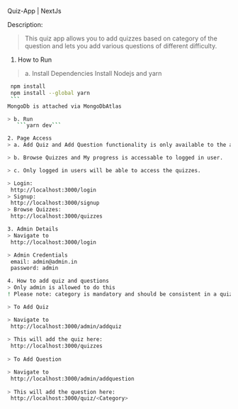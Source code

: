 Quiz-App | NextJs

Description:
>This quiz app allows you to add quizzes based on category of the question and lets you add various questions of different difficulty.

1. How to Run 

> a. Install Dependencies
 Install Nodejs and yarn
   ```bash
    npm install
    npm install --global yarn
    ```
 MongoDb is attached via MongoDbAtlas

> b. Run 
      ```yarn dev```

2. Page Access
> a. Add Quiz and Add Question functionality is only available to the admin.

> b. Browse Quizzes and My progress is accessable to logged in user.

> c. Only logged in users will be able to access the quizzes.

> Login:
    http://localhost:3000/login
> Signup:
    http://localhost:3000/signup
> Browse Quizzes:
    http://localhost:3000/quizzes

3. Admin Details
> Navigate to 
    http://localhost:3000/login

> Admin Credentials
    email: admin@admin.in
    password: admin

4. How to add quiz and questions
> Only admin is allowed to do this
! Please note: category is mandatory and should be consistent in a quiz, all questions are retrieved on that basis.

> To Add Quiz

> Navigate to 
    http://localhost:3000/admin/addquiz
    
> This will add the quiz here:
    http://localhost:3000/quizzes
    
> To Add Question

> Navigate to 
    http://localhost:3000/admin/addquestion
    
> This will add the question here:
    http://localhost:3000/quiz/<Category>
